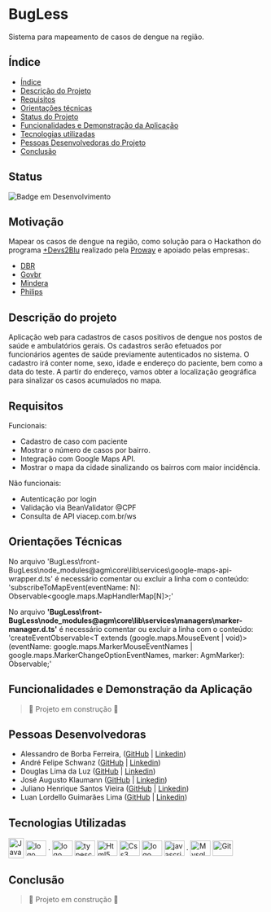 # BugLess

Sistema para mapeamento de casos de dengue na região.

## Índice 

* [Índice](#índice)
* [Descrição do Projeto](#descrição-do-projeto)
* [Requisitos](#requisitos)
* [Orientações técnicas](#orientações-técnicas)
* [Status do Projeto](#status)
* [Funcionalidades e Demonstração da Aplicação](#funcionalidades-e-demonstração-da-aplicação)
* [Tecnologias utilizadas](#tecnologias-utilizadas)
* [Pessoas Desenvolvedoras do Projeto](#pessoas-desenvolvedoras)
* [Conclusão](#conclusão)

## Status

![Badge em Desenvolvimento](http://img.shields.io/static/v1?label=STATUS&message=EM%20DESENVOLVIMENTO&color=GREEN&style=for-the-badge)

## Motivação

  Mapear os casos de dengue na região, como solução para o Hackathon do programa [+Devs2Blu](https://www.devs2blu.com.br/) realizado pela [Proway](https://www.proway.com.br) e apoiado pelas empresas:. <br> 
  
  * [DBR](https://www.dbrsa.com.br/)
  * [Govbr](https://www.govbr.com.br/)
  * [Mindera](https://mindera.com/)
  * [Philips](https://www.philips.com.br/)
  
## Descrição do projeto

  <p>Aplicação web para cadastros de casos positivos de dengue nos postos de saúde e ambulatórios gerais.
  Os cadastros serão efetuados por funcionários agentes de saúde previamente autenticados no sistema.
  O cadastro irá conter nome, sexo, idade e endereço do paciente, bem como a data do teste.
  A partir do endereço, vamos obter a localização geográfica para sinalizar os casos acumulados no mapa.</p>
  
## Requisitos

Funcionais:

* Cadastro de caso com paciente
* Mostrar o número de casos por bairro.
* Integração com Google Maps API.
* Mostrar o mapa da cidade sinalizando os bairros com maior incidência.

Não funcionais: 

* Autenticação por login
* Validação via BeanValidator @CPF
* Consulta de API viacep.com.br/ws
  
## Orientações Técnicas

No arquivo 'BugLess\front-BugLess\node_modules\@agm\core\lib\services\google-maps-api-wrapper.d.ts' é necessário comentar ou excluir a linha com o conteúdo:<br> 'subscribeToMapEvent<N extends keyof google.maps.MapHandlerMap>(eventName: N): Observable<google.maps.MapHandlerMap[N]>;'

No arquivo <b>'BugLess\front-BugLess\node_modules\@agm\core\lib\services\managers\marker-manager.d.ts'</b> é necessário comentar ou excluir a linha com o conteúdo:<br>
  'createEventObservable<T extends (google.maps.MouseEvent | void)>(eventName: google.maps.MarkerMouseEventNames | google.maps.MarkerChangeOptionEventNames, marker: AgmMarker): Observable<T>;'
  
## Funcionalidades e Demonstração da Aplicação

> :construction: Projeto em construção :construction:

## Pessoas Desenvolvedoras

* Alessandro de Borba Ferreira,  ([GitHub](https://github.com/alessandrobferreira) | [Linkedin](https://www.linkedin.com/in/alessandro-ferreira-a9199a115/))
* André Felipe Schwanz ([GitHub](https://github.com/Andre121193) | [Linkedin](https://www.linkedin.com/in/andr%C3%A9-schwanz-241a51216/))
* Douglas Lima da Luz ([GitHub](https://github.com/douglaslimaluz) | [Linkedin](https://www.linkedin.com/in/douglas-lima-da-luz-82895a19b/))
* José Augusto Klaumann ([GitHub](https://github.com/JoseKlaumann) | [Linkedin](https://www.linkedin.com/in/jos%C3%A9-augusto-klaumann-5258b6178/))
* Juliano Henrique Santos Vieira ([GitHub](https://github.com/jucabnu) | [Linkedin](https://www.linkedin.com/in/juliano-h-vieira/))
* Luan Lordello Guimarães Lima ([GitHub](https://github.com/LordeLuan) | [Linkedin](https://www.linkedin.com/in/luan-lordello-69aa58196/))

## Tecnologias Utilizadas

<div style="display: inline_block"> 
  <img align="center" alt="Java" height="40" width="30" src="https://cdn.jsdelivr.net/gh/devicons/devicon/icons/java/java-original.svg">   
  <img align="center" alt="logo spring" height="30" width="40" src="https://cdn.jsdelivr.net/gh/devicons/devicon/icons/spring/spring-original.svg" />
  .
  <img align="center" alt="logo Angular" height="30" width="40" src="https://cdn.jsdelivr.net/gh/devicons/devicon/icons/angularjs/angularjs-original.svg" />
  <img align="center" alt="typescript" height="30" width="40" src="https://cdn.jsdelivr.net/gh/devicons/devicon/icons/typescript/typescript-original.svg" />  
  <img align="center" alt="Html5" height="30" width="40" src="https://cdn.jsdelivr.net/gh/devicons/devicon/icons/html5/html5-original.svg">
  <img align="center" alt="Css3" height="30" width="40" src="https://cdn.jsdelivr.net/gh/devicons/devicon/icons/css3/css3-original.svg">    
  <img align="center" alt="logo bootstrap" height="30" width="40" src="https://cdn.jsdelivr.net/gh/devicons/devicon/icons/bootstrap/bootstrap-plain.svg" />
  <img align="center" alt="javascript" height="30" width="40" src="https://cdn.jsdelivr.net/gh/devicons/devicon/icons/javascript/javascript-original.svg" />
  .  
  <img align="center" alt="Mysql" height="30" width="40" src="https://cdn.jsdelivr.net/gh/devicons/devicon/icons/mysql/mysql-plain.svg">       
  <img align="center" alt="Git" height="30" width="40" src="https://cdn.jsdelivr.net/gh/devicons/devicon/icons/git/git-original.svg">       
 </div> 
 
## Conclusão

> :construction: Projeto em construção :construction:
